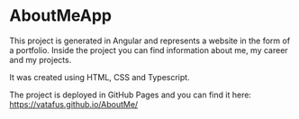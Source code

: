 # AboutMeApp

This project is generated in Angular and represents a website in the form of a portfolio. Inside the project you can find information about me, my career and my projects.

It was created using HTML, CSS and Typescript. 

The project is deployed in GitHub Pages and you can find it here: https://vatafus.github.io/AboutMe/
